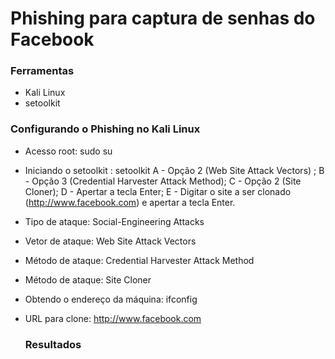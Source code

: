 # Phishing para captura de senhas do Facebook

<h3>Ferramentas</h3>

+ Kali Linux
+ setoolkit
  
<h3>Configurando o Phishing no Kali Linux</h3>

+ Acesso root: sudo su
+ Iniciando o setoolkit : setoolkit
    A - Opção 2 (Web Site Attack Vectors) ;
    B - Opção 3 (Credential Harvester Attack Method);
    C - Opção 2 (Site Cloner);
    D - Apertar a tecla Enter;
    E - Digitar o site a ser clonado (http://www.facebook.com) e apertar a tecla Enter.
+ Tipo de ataque: Social-Engineering Attacks
+ Vetor de ataque: Web Site Attack Vectors
+ Método de ataque: Credential Harvester Attack Method
+ Método de ataque: Site Cloner
+ Obtendo o endereço da máquina: ifconfig
+ URL para clone: http://www.facebook.com

  <h3>Resultados</h3>

  
